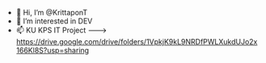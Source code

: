 - 👋 Hi, I’m @KrittaponT
- 👀 I’m interested in DEV
- 📫 KU KPS IT
Project ---> https://drive.google.com/drive/folders/1VpkjK9kL9NRDfPWLXukdUJo2x166Kl8S?usp=sharing
<!---
KrittaponT/KrittaponT is a ✨ special ✨ repository because its `README.md` (this file) appears on your GitHub profile.
You can click the Preview link to take a look at your changes.
--->
